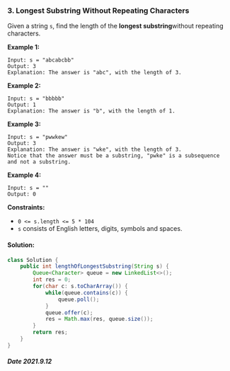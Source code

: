 ### 3. Longest Substring Without Repeating Characters

Given a string `s`, find the length of the **longest substring**without repeating characters.

 

**Example 1:**

```
Input: s = "abcabcbb"
Output: 3
Explanation: The answer is "abc", with the length of 3.
```

**Example 2:**

```
Input: s = "bbbbb"
Output: 1
Explanation: The answer is "b", with the length of 1.
```

**Example 3:**

```
Input: s = "pwwkew"
Output: 3
Explanation: The answer is "wke", with the length of 3.
Notice that the answer must be a substring, "pwke" is a subsequence and not a substring.
```

**Example 4:**

```
Input: s = ""
Output: 0
```

 

**Constraints:**

- `0 <= s.length <= 5 * 104`
- `s` consists of English letters, digits, symbols and spaces.

#### Solution:

```java
class Solution {
    public int lengthOfLongestSubstring(String s) {
        Queue<Character> queue = new LinkedList<>();
        int res = 0;
        for(char c: s.toCharArray()) {
            while(queue.contains(c)) {
                queue.poll();
            }
            queue.offer(c);
            res = Math.max(res, queue.size());
        }
        return res;
    }
}
```

##### Date 2021.9.12